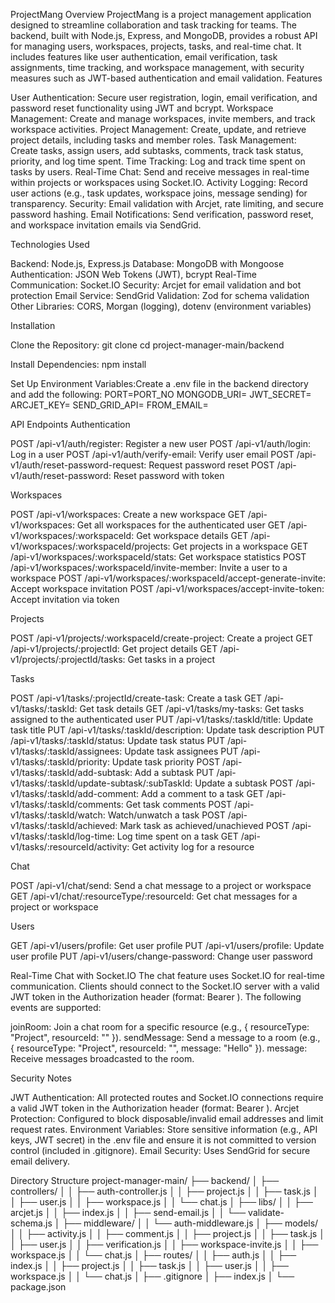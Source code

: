 ProjectMang
Overview
ProjectMang is a project management application designed to streamline collaboration and task tracking for teams. The backend, built with Node.js, Express, and MongoDB, provides a robust API for managing users, workspaces, projects, tasks, and real-time chat. It includes features like user authentication, email verification, task assignments, time tracking, and workspace management, with security measures such as JWT-based authentication and email validation.
Features

User Authentication: Secure user registration, login, email verification, and password reset functionality using JWT and bcrypt.
Workspace Management: Create and manage workspaces, invite members, and track workspace activities.
Project Management: Create, update, and retrieve project details, including tasks and member roles.
Task Management: Create tasks, assign users, add subtasks, comments, track task status, priority, and log time spent.
Time Tracking: Log and track time spent on tasks by users.
Real-Time Chat: Send and receive messages in real-time within projects or workspaces using Socket.IO.
Activity Logging: Record user actions (e.g., task updates, workspace joins, message sending) for transparency.
Security: Email validation with Arcjet, rate limiting, and secure password hashing.
Email Notifications: Send verification, password reset, and workspace invitation emails via SendGrid.

Technologies Used

Backend: Node.js, Express.js
Database: MongoDB with Mongoose
Authentication: JSON Web Tokens (JWT), bcrypt
Real-Time Communication: Socket.IO
Security: Arcjet for email validation and bot protection
Email Service: SendGrid
Validation: Zod for schema validation
Other Libraries: CORS, Morgan (logging), dotenv (environment variables)

Installation

Clone the Repository:
git clone <repository-url>
cd project-manager-main/backend


Install Dependencies:
npm install


Set Up Environment Variables:Create a .env file in the backend directory and add the following:
PORT=PORT_NO
MONGODB_URI=<your-mongodb-connection-string>
JWT_SECRET=<your-jwt-secret>
ARCJET_KEY=<your-arcjet-key>
SEND_GRID_API=<your-sendgrid-api-key>
FROM_EMAIL=<your-sendgrid-from-email>



API Endpoints
Authentication

POST /api-v1/auth/register: Register a new user
POST /api-v1/auth/login: Log in a user
POST /api-v1/auth/verify-email: Verify user email
POST /api-v1/auth/reset-password-request: Request password reset
POST /api-v1/auth/reset-password: Reset password with token

Workspaces

POST /api-v1/workspaces: Create a new workspace
GET /api-v1/workspaces: Get all workspaces for the authenticated user
GET /api-v1/workspaces/:workspaceId: Get workspace details
GET /api-v1/workspaces/:workspaceId/projects: Get projects in a workspace
GET /api-v1/workspaces/:workspaceId/stats: Get workspace statistics
POST /api-v1/workspaces/:workspaceId/invite-member: Invite a user to a workspace
POST /api-v1/workspaces/:workspaceId/accept-generate-invite: Accept workspace invitation
POST /api-v1/workspaces/accept-invite-token: Accept invitation via token

Projects

POST /api-v1/projects/:workspaceId/create-project: Create a project
GET /api-v1/projects/:projectId: Get project details
GET /api-v1/projects/:projectId/tasks: Get tasks in a project

Tasks

POST /api-v1/tasks/:projectId/create-task: Create a task
GET /api-v1/tasks/:taskId: Get task details
GET /api-v1/tasks/my-tasks: Get tasks assigned to the authenticated user
PUT /api-v1/tasks/:taskId/title: Update task title
PUT /api-v1/tasks/:taskId/description: Update task description
PUT /api-v1/tasks/:taskId/status: Update task status
PUT /api-v1/tasks/:taskId/assignees: Update task assignees
PUT /api-v1/tasks/:taskId/priority: Update task priority
POST /api-v1/tasks/:taskId/add-subtask: Add a subtask
PUT /api-v1/tasks/:taskId/update-subtask/:subTaskId: Update a subtask
POST /api-v1/tasks/:taskId/add-comment: Add a comment to a task
GET /api-v1/tasks/:taskId/comments: Get task comments
POST /api-v1/tasks/:taskId/watch: Watch/unwatch a task
POST /api-v1/tasks/:taskId/achieved: Mark task as achieved/unachieved
POST /api-v1/tasks/:taskId/log-time: Log time spent on a task
GET /api-v1/tasks/:resourceId/activity: Get activity log for a resource

Chat

POST /api-v1/chat/send: Send a chat message to a project or workspace
GET /api-v1/chat/:resourceType/:resourceId: Get chat messages for a project or workspace

Users

GET /api-v1/users/profile: Get user profile
PUT /api-v1/users/profile: Update user profile
PUT /api-v1/users/change-password: Change user password

Real-Time Chat with Socket.IO
The chat feature uses Socket.IO for real-time communication. Clients should connect to the Socket.IO server with a valid JWT token in the Authorization header (format: Bearer <token>). The following events are supported:

joinRoom: Join a chat room for a specific resource (e.g., { resourceType: "Project", resourceId: "<projectId>" }).
sendMessage: Send a message to a room (e.g., { resourceType: "Project", resourceId: "<projectId>", message: "Hello" }).
message: Receive messages broadcasted to the room.

Security Notes

JWT Authentication: All protected routes and Socket.IO connections require a valid JWT token in the Authorization header (format: Bearer <token>).
Arcjet Protection: Configured to block disposable/invalid email addresses and limit request rates.
Environment Variables: Store sensitive information (e.g., API keys, JWT secret) in the .env file and ensure it is not committed to version control (included in .gitignore).
Email Security: Uses SendGrid for secure email delivery.

Directory Structure
project-manager-main/
├── backend/
│   ├── controllers/
│   │   ├── auth-controller.js
│   │   ├── project.js
│   │   ├── task.js
│   │   ├── user.js
│   │   ├── workspace.js
│   │   └── chat.js
│   ├── libs/
│   │   ├── arcjet.js
│   │   ├── index.js
│   │   ├── send-email.js
│   │   └── validate-schema.js
│   ├── middleware/
│   │   └── auth-middleware.js
│   ├── models/
│   │   ├── activity.js
│   │   ├── comment.js
│   │   ├── project.js
│   │   ├── task.js
│   │   ├── user.js
│   │   ├── verification.js
│   │   ├── workspace-invite.js
│   │   ├── workspace.js
│   │   └── chat.js
│   ├── routes/
│   │   ├── auth.js
│   │   ├── index.js
│   │   ├── project.js
│   │   ├── task.js
│   │   ├── user.js
│   │   ├── workspace.js
│   │   └── chat.js
│   ├── .gitignore
│   ├── index.js
│   └── package.json
